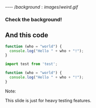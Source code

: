 ---- /$background:images/weird.gif$

### Check the background!


## And this code


```js
function (who = "world") {
  console.log("Hello " + who + "!");
}
```

```js
import test from 'test';

function (who = "world") {
  console.log("Hello " + who + "!");
}
```


Note: 

This slide is just for heavy testing features.
